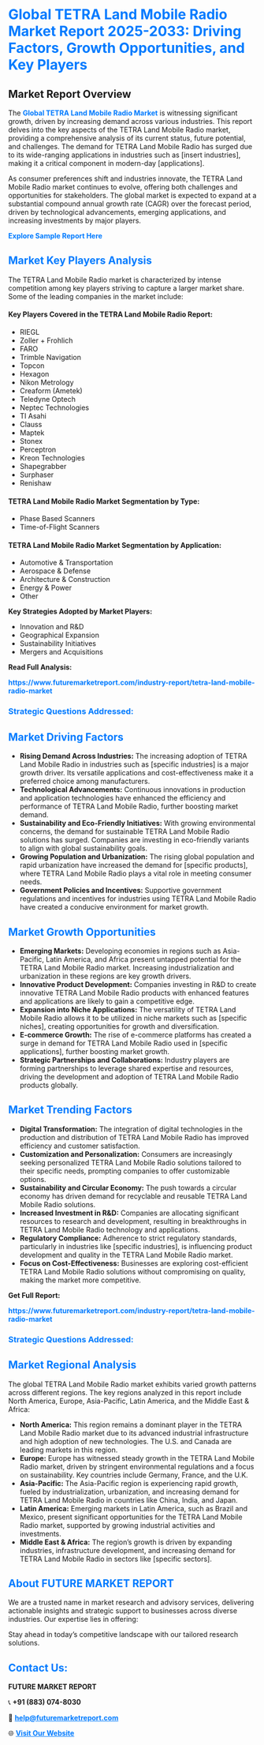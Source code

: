 <h1 style="color: #007BFF;">Global TETRA Land Mobile Radio Market Report 2025-2033: Driving Factors, Growth Opportunities, and Key Players</h1>

<section id="overview">
<h2>Market Report Overview</h2>
<p>The <a href="https://www.futuremarketreport.com/industry-report/tetra-land-mobile-radio-market" style="color: #007BFF; text-decoration: none;"><strong>Global TETRA Land Mobile Radio Market</strong></a> is witnessing significant growth, driven by increasing demand across various industries. This report delves into the key aspects of the TETRA Land Mobile Radio market, providing a comprehensive analysis of its current status, future potential, and challenges. The demand for TETRA Land Mobile Radio has surged due to its wide-ranging applications in industries such as [insert industries], making it a critical component in modern-day [applications].</p>
<p>As consumer preferences shift and industries innovate, the TETRA Land Mobile Radio market continues to evolve, offering both challenges and opportunities for stakeholders. The global market is expected to expand at a substantial compound annual growth rate (CAGR) over the forecast period, driven by technological advancements, emerging applications, and increasing investments by major players.</p>
</section>

<section id="overview">
<p><a href="https://www.futuremarketreport.com/request-sample/reportId=32506" style="color: #007BFF; text-decoration: none;"><strong>Explore Sample Report Here</strong></a></p>
</section>

<section id="key-players">
<h2 style="color: #007BFF;">Market Key Players Analysis</h2>
<p>The TETRA Land Mobile Radio market is characterized by intense competition among key players striving to capture a larger market share. Some of the leading companies in the market include:</p>
<h4>Key Players Covered in the TETRA Land Mobile Radio Report:</h4>
<ul><li>RIEGL</li><li>Zoller + Frohlich</li><li>FARO</li><li>Trimble Navigation</li><li>Topcon</li><li>Hexagon</li><li>Nikon Metrology</li><li>Creaform (Ametek)</li><li>Teledyne Optech</li><li>Neptec Technologies</li><li>TI Asahi</li><li>Clauss</li><li>Maptek</li><li>Stonex</li><li>Perceptron</li><li>Kreon Technologies</li><li>Shapegrabber</li><li>Surphaser</li><li>Renishaw</li></ul>
<h4>TETRA Land Mobile Radio Market Segmentation by Type:</h4>
<ul><li>Phase Based Scanners</li><li>Time-of-Flight Scanners</li></ul>

<h4>TETRA Land Mobile Radio Market Segmentation by Application:</h4>
<ul><li>Automotive &amp; Transportation</li><li>Aerospace &amp; Defense</li><li>Architecture &amp; Construction</li><li>Energy &amp; Power</li><li>Other</li></ul>
<p><strong>Key Strategies Adopted by Market Players:</strong></p>
<ul>
<li>Innovation and R&D</li>
<li>Geographical Expansion</li>
<li>Sustainability Initiatives</li>
<li>Mergers and Acquisitions</li>
</ul>
</section>

<section>
<p><strong>Read Full Analysis: </strong></p><a href="https://www.futuremarketreport.com/industry-report/tetra-land-mobile-radio-market" style="color: #007BFF; text-decoration: none;"><strong>https://www.futuremarketreport.com/industry-report/tetra-land-mobile-radio-market</strong></a>
<h3 style="color: #007BFF;">Strategic Questions Addressed:</h3>
</section>

<section id="driving-factors">
<h2 style="color: #007BFF;">Market Driving Factors</h2>
<ul>
<li><strong>Rising Demand Across Industries:</strong> The increasing adoption of TETRA Land Mobile Radio in industries such as [specific industries] is a major growth driver. Its versatile applications and cost-effectiveness make it a preferred choice among manufacturers.</li>
<li><strong>Technological Advancements:</strong> Continuous innovations in production and application technologies have enhanced the efficiency and performance of TETRA Land Mobile Radio, further boosting market demand.</li>
<li><strong>Sustainability and Eco-Friendly Initiatives:</strong> With growing environmental concerns, the demand for sustainable TETRA Land Mobile Radio solutions has surged. Companies are investing in eco-friendly variants to align with global sustainability goals.</li>
<li><strong>Growing Population and Urbanization:</strong> The rising global population and rapid urbanization have increased the demand for [specific products], where TETRA Land Mobile Radio plays a vital role in meeting consumer needs.</li>
<li><strong>Government Policies and Incentives:</strong> Supportive government regulations and incentives for industries using TETRA Land Mobile Radio have created a conducive environment for market growth.</li>
</ul>
</section>

<section id="growth-opportunities">
<h2 style="color: #007BFF;">Market Growth Opportunities</h2>
<ul>
<li><strong>Emerging Markets:</strong> Developing economies in regions such as Asia-Pacific, Latin America, and Africa present untapped potential for the TETRA Land Mobile Radio market. Increasing industrialization and urbanization in these regions are key growth drivers.</li>
<li><strong>Innovative Product Development:</strong> Companies investing in R&D to create innovative TETRA Land Mobile Radio products with enhanced features and applications are likely to gain a competitive edge.</li>
<li><strong>Expansion into Niche Applications:</strong> The versatility of TETRA Land Mobile Radio allows it to be utilized in niche markets such as [specific niches], creating opportunities for growth and diversification.</li>
<li><strong>E-commerce Growth:</strong> The rise of e-commerce platforms has created a surge in demand for TETRA Land Mobile Radio used in [specific applications], further boosting market growth.</li>
<li><strong>Strategic Partnerships and Collaborations:</strong> Industry players are forming partnerships to leverage shared expertise and resources, driving the development and adoption of TETRA Land Mobile Radio products globally.</li>
</ul>
</section>

<section id="trending-factors">
<h2 style="color: #007BFF;">Market Trending Factors</h2>
<ul>
<li><strong>Digital Transformation:</strong> The integration of digital technologies in the production and distribution of TETRA Land Mobile Radio has improved efficiency and customer satisfaction.</li>
<li><strong>Customization and Personalization:</strong> Consumers are increasingly seeking personalized TETRA Land Mobile Radio solutions tailored to their specific needs, prompting companies to offer customizable options.</li>
<li><strong>Sustainability and Circular Economy:</strong> The push towards a circular economy has driven demand for recyclable and reusable TETRA Land Mobile Radio solutions.</li>
<li><strong>Increased Investment in R&D:</strong> Companies are allocating significant resources to research and development, resulting in breakthroughs in TETRA Land Mobile Radio technology and applications.</li>
<li><strong>Regulatory Compliance:</strong> Adherence to strict regulatory standards, particularly in industries like [specific industries], is influencing product development and quality in the TETRA Land Mobile Radio market.</li>
<li><strong>Focus on Cost-Effectiveness:</strong> Businesses are exploring cost-efficient TETRA Land Mobile Radio solutions without compromising on quality, making the market more competitive.</li>
</ul>
</section>

<section>
<p><strong>Get Full Report: </strong></p><a href="https://www.futuremarketreport.com/industry-report/tetra-land-mobile-radio-market" style="color: #007BFF; text-decoration: none;"><strong>https://www.futuremarketreport.com/industry-report/tetra-land-mobile-radio-market</strong></a>
<h3 style="color: #007BFF;">Strategic Questions Addressed:</h3>
</section>


<section id="regional-analysis">
<h2 style="color: #007BFF;">Market Regional Analysis</h2>
<p>The global TETRA Land Mobile Radio market exhibits varied growth patterns across different regions. The key regions analyzed in this report include North America, Europe, Asia-Pacific, Latin America, and the Middle East & Africa:</p>
<ul>
<li><strong>North America:</strong> This region remains a dominant player in the TETRA Land Mobile Radio market due to its advanced industrial infrastructure and high adoption of new technologies. The U.S. and Canada are leading markets in this region.</li>
<li><strong>Europe:</strong> Europe has witnessed steady growth in the TETRA Land Mobile Radio market, driven by stringent environmental regulations and a focus on sustainability. Key countries include Germany, France, and the U.K.</li>
<li><strong>Asia-Pacific:</strong> The Asia-Pacific region is experiencing rapid growth, fueled by industrialization, urbanization, and increasing demand for TETRA Land Mobile Radio in countries like China, India, and Japan.</li>
<li><strong>Latin America:</strong> Emerging markets in Latin America, such as Brazil and Mexico, present significant opportunities for the TETRA Land Mobile Radio market, supported by growing industrial activities and investments.</li>
<li><strong>Middle East & Africa:</strong> The region’s growth is driven by expanding industries, infrastructure development, and increasing demand for TETRA Land Mobile Radio in sectors like [specific sectors].</li>
</ul>
</section>

<footer>
<h2 style="color: #007BFF;">About FUTURE MARKET REPORT</h2>
<p>We are a trusted name in market research and advisory services, delivering actionable insights and strategic support to businesses across diverse industries. Our expertise lies in offering:</p>

<p>Stay ahead in today’s competitive landscape with our tailored research solutions.</p>

<h2 style="color: #007BFF;">Contact Us:</h2>
<p><strong>FUTURE MARKET REPORT</strong></p>
<p>📞 <strong>+91 (883) 074-8030</strong></p>
<p>📧 <strong><a href="mailto:help@futuremarketreport.com" style="color: #007BFF;">help@futuremarketreport.com</a></strong></p>
<p>🌐 <strong><a href="https://www.futuremarketreport.com/" style="color: #007BFF;">Visit Our Website</a></strong></p>
</footer>